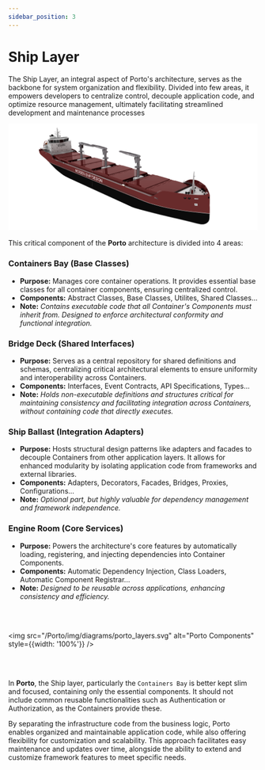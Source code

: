 ```yaml
---
sidebar_position: 3
---
```


# Ship Layer

The Ship Layer, an integral aspect of Porto's architecture, serves as the backbone for system organization and flexibility. Divided into few areas, it empowers developers to centralize control, decouple application code, and optimize resource management, ultimately facilitating streamlined development and maintenance processes

![](/img/porto_ship_4.png)

This critical component of the **Porto** architecture is divided into 4 areas:

### Containers Bay (Base Classes)
- **Purpose:** Manages core container operations. It provides essential base classes for all container components, ensuring centralized control.
- **Components:** Abstract Classes, Base Classes, Utilites, Shared Classes...
- **Note:** *Contains executable code that all Container's Components must inherit from. Designed to enforce architectural conformity and functional integration.*

### Bridge Deck (Shared Interfaces)
- **Purpose:** Serves as a central repository for shared definitions and schemas, centralizing critical architectural elements to ensure uniformity and interoperability across Containers.
- **Components:** Interfaces, Event Contracts, API Specifications, Types...
- **Note:** *Holds non-executable definitions and structures critical for maintaining consistency and facilitating integration across Containers, without containing code that directly executes.*

### Ship Ballast (Integration Adapters)
- **Purpose:** Hosts structural design patterns like adapters and facades to decouple Containers from other application layers. It allows for enhanced modularity by isolating application code from frameworks and external libraries.
- **Components:** Adapters, Decorators, Facades, Bridges, Proxies, Configurations...
- **Note:** *Optional part, but highly valuable for dependency management and framework independence.*

### Engine Room (Core Services)
- **Purpose:** Powers the architecture's core features by automatically loading, registering, and injecting dependencies into Container Components.
- **Components:** Automatic Dependency Injection, Class Loaders, Automatic Component Registrar...
- **Note:** *Designed to be reusable across applications, enhancing consistency and efficiency.*

<br/>
<br/>

<img src="/Porto/img/diagrams/porto_layers.svg" alt="Porto Components" style={{width: '100%'}} />   

<br/>
<br/>


In **Porto**, the Ship layer, particularly the `Containers Bay` is better kept slim and focused, containing only the essential components. It should not include common reusable functionalities such as Authentication or Authorization, as the Containers provide these.

By separating the infrastructure code from the business logic, Porto enables organized and maintainable application code, while also offering flexibility for customization and scalability. This approach facilitates easy maintenance and updates over time, alongside the ability to extend and customize framework features to meet specific needs.




